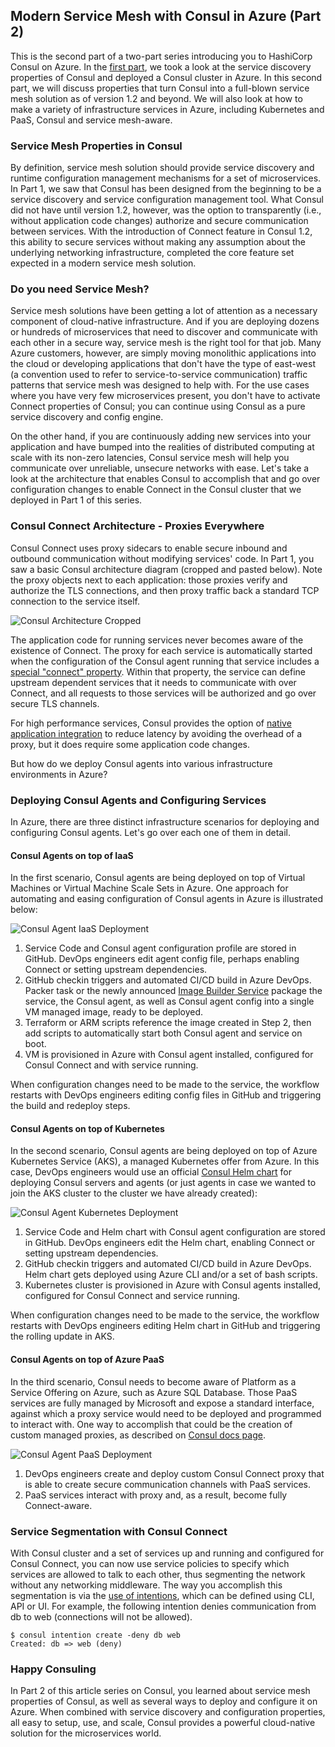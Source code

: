 ## Modern Service Mesh with Consul in Azure (Part 2)

This is the second part of a two-part series introducing you to HashiCorp Consul on Azure. In the [first part](https://open.microsoft.com/2018/10/04/use-case-modern-service-discovery-consul-azure-part-1/), we took a look at the service discovery properties of Consul and deployed a Consul cluster in Azure. In this second part, we will discuss properties that turn Consul into a full-blown service mesh solution as of version 1.2 and beyond. We will also look at how to make a variety of infrastructure services in Azure, including Kubernetes and PaaS, Consul and service mesh-aware.

### Service Mesh Properties in Consul
By definition, service mesh solution should provide service discovery and runtime configuration management mechanisms for a set of microservices. In Part 1, we saw that Consul has been designed from the beginning to be a service discovery and service configuration management tool. What Consul did not have until version 1.2, however, was the option to transparently (i.e., without application code changes) authorize and secure communication between services. With the introduction of Connect feature in Consul 1.2, this ability to secure services without making any assumption about the underlying networking infrastructure, completed the core feature set expected in a modern service mesh solution.

### Do you need Service Mesh?
Service mesh solutions have been getting a lot of attention as a necessary component of cloud-native infrastructure. And if you are deploying dozens or hundreds of microservices that need to discover and communicate with each other in a secure way, service mesh is the right tool for that job. Many Azure customers, however, are simply moving monolithic applications into the cloud or developing applications that don't have the type of east-west (a convention used to refer to service-to-service communication) traffic patterns that service mesh was designed to help with. For the use cases where you have very few microservices present, you don't have to activate Connect properties of Consul; you can continue using Consul as a pure service discovery and config engine. 

On the other hand, if you are continuously adding new services into your application and have bumped into the realities of distributed computing at scale with its non-zero latencies, Consul service mesh will help you communicate over unreliable, unsecure networks with ease. Let's take a look at the architecture that enables Consul to accomplish that and go over configuration changes to enable Connect in the Consul cluster that we deployed in Part 1 of this series.

### Consul Connect Architecture - Proxies Everywhere
Consul Connect uses proxy sidecars to enable secure inbound and outbound communication without modifying services' code. In Part 1, you saw a basic Consul architecture diagram (cropped and pasted below). Note the proxy objects next to each application: those proxies verify and authorize the TLS connections, and then proxy traffic back a standard TCP connection to the service itself. 

![Consul Architecture Cropped](https://github.com/echuvyrov/consul-part2/blob/master/architecture_cropped.png)

The application code for running services never becomes aware of the existence of Connect. The proxy for each service is automatically started when the configuration of the Consul agent running that service includes a [special "connect" property](https://www.consul.io/intro/getting-started/connect.html). Within that property, the service can define upstream dependent services that it needs to communicate with over Connect, and all requests to those services will be authorized and go over secure TLS channels. 

For high performance services, Consul provides the option of [native application integration](https://www.consul.io/docs/connect/native.html) to reduce latency by avoiding the overhead of a proxy, but it does require some application code changes.

But how do we deploy Consul agents into various infrastructure environments in Azure?

### Deploying Consul Agents and Configuring Services
In Azure, there are three distinct infrastructure scenarios for deploying and configuring Consul agents. Let's go over each one of them in detail.

#### Consul Agents on top of IaaS
In the first scenario, Consul agents are being deployed on top of Virtual Machines or Virtual Machine Scale Sets in Azure. One approach for automating and easing configuration of Consul agents in Azure is illustrated below:


![Consul Agent IaaS Deployment](https://github.com/echuvyrov/consul-part2/blob/master/consulagent_iaas.png)

1. Service Code and Consul agent configuration profile are stored in GitHub. DevOps engineers edit agent config file, perhaps enabling Connect or setting upstream dependencies.
2. GitHub checkin triggers and automated CI/CD build in Azure DevOps. Packer task or the newly announced [Image Builder Service](https://azure.microsoft.com/en-us/blog/announcing-private-preview-of-azure-vm-image-builder/) package the service, the Consul agent, as well as Consul agent config into a single VM managed image, ready to be deployed.
3. Terraform or ARM scripts reference the image created in Step 2, then add scripts to automatically start both Consul agent and service on boot.
4. VM is provisioned in Azure with Consul agent installed, configured for Consul Connect and with service running.

When configuration changes need to be made to the service, the workflow restarts with DevOps engineers editing config files in GitHub and triggering the build and redeploy steps.

#### Consul Agents on top of Kubernetes
In the second scenario, Consul agents are being deployed on top of Azure Kubernetes Service (AKS), a managed Kubernetes offer from Azure. In this case, DevOps engineers would use an official [Consul Helm chart](https://github.com/hashicorp/consul-helm) for deploying Consul servers and agents (or just agents in case we wanted to join the AKS cluster to the cluster we have already created):


![Consul Agent Kubernetes Deployment](https://github.com/echuvyrov/consul-part2/blob/master/consulagent_kubernetes.png)

1. Service Code and Helm chart with Consul agent configuration are stored in GitHub. DevOps engineers edit the Helm chart, enabling Connect or setting upstream dependencies.
2. GitHub checkin triggers and automated CI/CD build in Azure DevOps. Helm chart gets deployed using Azure CLI and/or a set of bash scripts.
3. Kubernetes cluster is provisioned in Azure with Consul agents installed, configured for Consul Connect and service running.

When configuration changes need to be made to the service, the workflow restarts with DevOps engineers editing Helm chart in GitHub and triggering the rolling update in AKS.

#### Consul Agents on top of Azure PaaS
In the third scenario, Consul needs to become aware of Platform as a Service Offering on Azure, such as Azure SQL Database. Those PaaS services are fully managed by Microsoft and expose a standard interface, against which a proxy service would need to be deployed and programmed to interact with. One way to accomplish that could be the creation of custom managed proxies, as described on [Consul docs page](https://www.consul.io/docs/connect/proxies.html).

![Consul Agent PaaS Deployment](https://github.com/echuvyrov/consul-part2/blob/master/consulagent_paas.png)

1. DevOps engineers create and deploy custom Consul Connect proxy that is able to create secure communication channels with PaaS services.
2. PaaS services interact with proxy and, as a result, become fully Connect-aware.

### Service Segmentation with Consul Connect
With Consul cluster and a set of services up and running and configured for Consul Connect, you can now use service policies to specify which services are allowed to talk to each other, thus segmenting the network without any networking middleware. The way you accomplish this segmentation is via the [use of intentions](https://www.consul.io/docs/connect/intentions.html), which can be defined using CLI, API or UI. For example, the following intention denies communication from db to web (connections will not be allowed).

```
$ consul intention create -deny db web
Created: db => web (deny)
```

### Happy Consuling
In Part 2 of this article series on Consul, you learned about service mesh properties of Consul, as well as several ways to deploy and configure it on Azure. When combined with service discovery and configuration properties, all easy to setup, use, and scale, Consul provides a powerful cloud-native solution for the microservices world.



